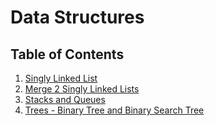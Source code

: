 # Data Structures

## Table of Contents

1. [Singly Linked List](https://github.com/jcqnly/data-structures-and-algorithms/tree/master/Data_Structures/SinglyLinkList)
2. [Merge 2 Singly Linked Lists](https://github.com/jcqnly/data-structures-and-algorithms/tree/master/Data_Structures/LLMerge2Lists)
3. [Stacks and Queues](https://github.com/jcqnly/data-structures-and-algorithms/tree/master/Data_Structures/stackAndQueue)
4. [Trees - Binary Tree and Binary Search Tree](/Trees)